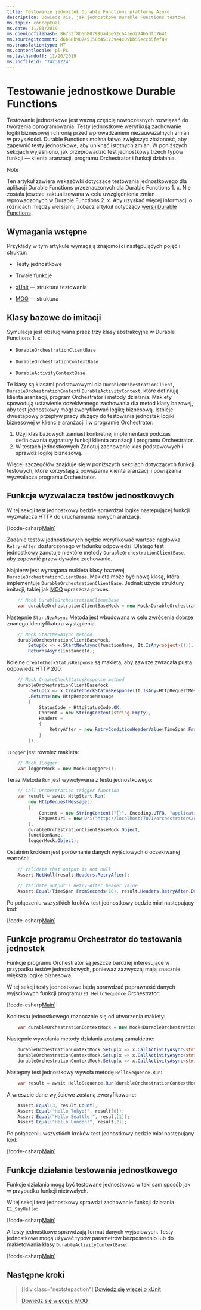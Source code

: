 ```yaml
---
title: Testowanie jednostek Durable Functions platformy Azure
description: Dowiedz się, jak jednostkowe Durable Functions testowe.
ms.topic: conceptual
ms.date: 11/03/2019
ms.openlocfilehash: 86733f8b5b80799bad3e52c643ed27465dfc7641
ms.sourcegitcommit: d6b68b907e5158b451239e4c09bb55eccb5fef89
ms.translationtype: MT
ms.contentlocale: pl-PL
ms.lasthandoff: 11/20/2019
ms.locfileid: "74231224"
---
```

# <a name="durable-functions-unit-testing"></a>Testowanie jednostkowe Durable Functions

Testowanie jednostkowe jest ważną częścią nowoczesnych rozwiązań do tworzenia oprogramowania. Testy jednostkowe weryfikują zachowanie logiki biznesowej i chronią przed wprowadzaniem niezauważalnych zmian w przyszłości. Durable Functions można łatwo zwiększyć złożoność, aby zapewnić testy jednostkowe, aby uniknąć istotnych zmian. W poniższych sekcjach wyjaśniono, jak przeprowadzić test jednostkowy trzech typów funkcji — klienta aranżacji, programu Orchestrator i funkcji działania.

> [!NOTE]
> Ten artykuł zawiera wskazówki dotyczące testowania jednostkowego dla aplikacji Durable Functions przeznaczonych dla Durable Functions 1. x. Nie została jeszcze zaktualizowana w celu uwzględnienia zmian wprowadzonych w Durable Functions 2. x. Aby uzyskać więcej informacji o różnicach między wersjami, zobacz artykuł dotyczący [wersji Durable Functions](durable-functions-versions.md) .

## <a name="prerequisites"></a>Wymagania wstępne

Przykłady w tym artykule wymagają znajomości następujących pojęć i struktur:

* Testy jednostkowe

* Trwałe funkcje

* [xUnit](https://xunit.github.io/) — struktura testowania

* [MOQ](https://github.com/moq/moq4) — struktura

## <a name="base-classes-for-mocking"></a>Klasy bazowe do imitacji

Symulacja jest obsługiwana przez trzy klasy abstrakcyjne w Durable Functions 1. x:

* `DurableOrchestrationClientBase`

* `DurableOrchestrationContextBase`

* `DurableActivityContextBase`

Te klasy są klasami podstawowymi dla `DurableOrchestrationClient`, `DurableOrchestrationContext`i `DurableActivityContext`, które definiują klienta aranżacji, program Orchestrator i metody działania. Makiety spowodują ustawienie oczekiwanego zachowania dla metod klasy bazowej, aby test jednostkowy mógł zweryfikować logikę biznesową. Istnieje dwuetapowy przepływ pracy służący do testowania jednostek logiki biznesowej w kliencie aranżacji i w programie Orchestrator:

1. Użyj klas bazowych zamiast konkretnej implementacji podczas definiowania sygnatury funkcji klienta aranżacji i programu Orchestrator.
2. W testach jednostkowych Zanotuj zachowanie klas podstawowych i sprawdź logikę biznesową.

Więcej szczegółów znajduje się w poniższych sekcjach dotyczących funkcji testowych, które korzystają z powiązania klienta aranżacji i powiązania wyzwalacza programu Orchestrator.

## <a name="unit-testing-trigger-functions"></a>Funkcje wyzwalacza testów jednostkowych

W tej sekcji test jednostkowy będzie sprawdzał logikę następującej funkcji wyzwalacza HTTP do uruchamiania nowych aranżacji.

[!code-csharp[Main](~/samples-durable-functions/samples/precompiled/HttpStart.cs)]

Zadanie testów jednostkowych będzie weryfikować wartość nagłówka `Retry-After` dostarczonego w ładunku odpowiedzi. Dlatego test jednostkowy zanotuje niektóre metody `DurableOrchestrationClientBase`, aby zapewnić przewidywalne zachowanie.

Najpierw jest wymagana makieta klasy bazowej, `DurableOrchestrationClientBase`. Makieta może być nową klasą, która implementuje `DurableOrchestrationClientBase`. Jednak użycie struktury imitacji, takiej jak [MOQ](https://github.com/moq/moq4) upraszcza proces:

```csharp
    // Mock DurableOrchestrationClientBase
    var durableOrchestrationClientBaseMock = new Mock<DurableOrchestrationClientBase>();
```

Następnie `StartNewAsync` Metoda jest wbudowana w celu zwrócenia dobrze znanego identyfikatora wystąpienia.

```csharp
    // Mock StartNewAsync method
    durableOrchestrationClientBaseMock.
        Setup(x => x.StartNewAsync(functionName, It.IsAny<object>())).
        ReturnsAsync(instanceId);
```

Kolejne `CreateCheckStatusResponse` są makietą, aby zawsze zwracała pustą odpowiedź HTTP 200.

```csharp
    // Mock CreateCheckStatusResponse method
    durableOrchestrationClientBaseMock
        .Setup(x => x.CreateCheckStatusResponse(It.IsAny<HttpRequestMessage>(), instanceId))
        .Returns(new HttpResponseMessage
        {
            StatusCode = HttpStatusCode.OK,
            Content = new StringContent(string.Empty),
            Headers =
            {
                RetryAfter = new RetryConditionHeaderValue(TimeSpan.FromSeconds(10))
            }
        });
```

`ILogger` jest również makieta:

```csharp
    // Mock ILogger
    var loggerMock = new Mock<ILogger>();
```  

Teraz Metoda `Run` jest wywoływana z testu jednostkowego:

```csharp
    // Call Orchestration trigger function
    var result = await HttpStart.Run(
        new HttpRequestMessage()
        {
            Content = new StringContent("{}", Encoding.UTF8, "application/json"),
            RequestUri = new Uri("http://localhost:7071/orchestrators/E1_HelloSequence"),
        },
        durableOrchestrationClientBaseMock.Object,
        functionName,
        loggerMock.Object);
 ```

 Ostatnim krokiem jest porównanie danych wyjściowych o oczekiwanej wartości:

```csharp
    // Validate that output is not null
    Assert.NotNull(result.Headers.RetryAfter);

    // Validate output's Retry-After header value
    Assert.Equal(TimeSpan.FromSeconds(10), result.Headers.RetryAfter.Delta);
```

Po połączeniu wszystkich kroków test jednostkowy będzie miał następujący kod:

[!code-csharp[Main](~/samples-durable-functions/samples/VSSample.Tests/HttpStartTests.cs)]

## <a name="unit-testing-orchestrator-functions"></a>Funkcje programu Orchestrator do testowania jednostek

Funkcje programu Orchestrator są jeszcze bardziej interesujące w przypadku testów jednostkowych, ponieważ zazwyczaj mają znacznie większą logikę biznesową.

W tej sekcji testy jednostkowe będą sprawdzać poprawność danych wyjściowych funkcji programu `E1_HelloSequence` Orchestrator:

[!code-csharp[Main](~/samples-durable-functions/samples/precompiled/HelloSequence.cs)]

Kod testu jednostkowego rozpocznie się od utworzenia makiety:

```csharp
    var durableOrchestrationContextMock = new Mock<DurableOrchestrationContextBase>();
```

Następnie wywołania metody działania zostaną zamakietne:

```csharp
    durableOrchestrationContextMock.Setup(x => x.CallActivityAsync<string>("E1_SayHello", "Tokyo")).ReturnsAsync("Hello Tokyo!");
    durableOrchestrationContextMock.Setup(x => x.CallActivityAsync<string>("E1_SayHello", "Seattle")).ReturnsAsync("Hello Seattle!");
    durableOrchestrationContextMock.Setup(x => x.CallActivityAsync<string>("E1_SayHello", "London")).ReturnsAsync("Hello London!");
```

Następny test jednostkowy wywoła metodę `HelloSequence.Run`:

```csharp
    var result = await HelloSequence.Run(durableOrchestrationContextMock.Object);
```

A wreszcie dane wyjściowe zostaną zweryfikowane:

```csharp
    Assert.Equal(3, result.Count);
    Assert.Equal("Hello Tokyo!", result[0]);
    Assert.Equal("Hello Seattle!", result[1]);
    Assert.Equal("Hello London!", result[2]);
```

Po połączeniu wszystkich kroków test jednostkowy będzie miał następujący kod:

[!code-csharp[Main](~/samples-durable-functions/samples/VSSample.Tests/HelloSequenceOrchestratorTests.cs)]

## <a name="unit-testing-activity-functions"></a>Funkcje działania testowania jednostkowego

Funkcje działania mogą być testowane jednostkowo w taki sam sposób jak w przypadku funkcji nietrwałych.

W tej sekcji test jednostkowy sprawdzi zachowanie funkcji działania `E1_SayHello`:

[!code-csharp[Main](~/samples-durable-functions/samples/precompiled/HelloSequence.cs)]

A testy jednostkowe sprawdzają format danych wyjściowych. Testy jednostkowe mogą używać typów parametrów bezpośrednio lub do makietowania klasy `DurableActivityContextBase`:

[!code-csharp[Main](~/samples-durable-functions/samples/VSSample.Tests/HelloSequenceActivityTests.cs)]

## <a name="next-steps"></a>Następne kroki

> [!div class="nextstepaction"]
> [Dowiedz się więcej o xUnit](https://xunit.github.io/docs/getting-started-dotnet-core)
> 
> [Dowiedz się więcej o MOQ](https://github.com/Moq/moq4/wiki/Quickstart)

